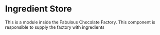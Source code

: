 # Ingredient Store

This is a module inside the Fabulous Chocolate Factory.
This component is responsible to supply the factory with ingredients

